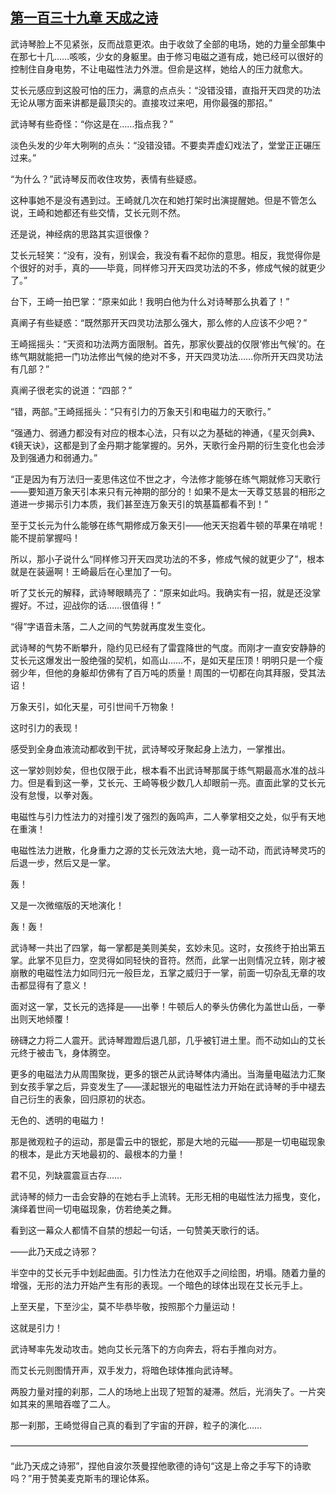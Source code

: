 ## [第一百三十九章 天成之诗](https://www.xxbiquge.com/11_11207/5463564.html)


  武诗琴脸上不见紧张，反而战意更浓。由于收敛了全部的电场，她的力量全部集中在那七十几……咳咳，少女的身躯里。由于修习电磁之道有成，她已经可以很好的控制住自身电势，不让电磁性法力外泄。但俞是这样，她给人的压力就愈大。

  艾长元感应到这股可怕的压力，满意的点点头：“没错没错，直指开天四灵的功法无论从哪方面来讲都是最顶尖的。直接攻过来吧，用你最强的那招。”

  武诗琴有些奇怪：“你这是在……指点我？”

  淡色头发的少年大咧咧的点头：“没错没错。不要卖弄虚幻戏法了，堂堂正正碾压过来。”

  “为什么？”武诗琴反而收住攻势，表情有些疑惑。

  这种事她不是没有遇到过。王崎就几次在和她打架时出演提醒她。但是不管怎么说，王崎和她都还有些交情，艾长元则不然。

  还是说，神经病的思路其实逗很像？

  艾长元轻笑：“没有，没有，别误会，我没有看不起你的意思。相反，我觉得你是个很好的对手，真的——毕竟，同样修习开天四灵功法的不多，修成气候的就更少了。”

  台下，王崎一拍巴掌：“原来如此！我明白他为什么对诗琴那么执着了！”

  真阐子有些疑惑：“既然那开天四灵功法那么强大，那么修的人应该不少吧？”

  王崎摇摇头：“天资和功法两方面限制。首先，那家伙要战的仅限‘修出气候’的。在练气期就能把一门功法修出气候的绝对不多，开天四灵功法……你所开天四灵功法有几部？”

  真阐子很老实的说道：“四部？”

  “错，两部。”王崎摇摇头：“只有引力的万象天引和电磁力的天歌行。”

  “强通力、弱通力都没有对应的根本心法，只有以之为基础的神通，《星灭剑典》、《镜天诀》，这都是到了金丹期才能掌握的。另外，天歌行金丹期的衍生变化也会涉及到强通力和弱通力。”

  “正是因为有万法归一麦思伟这位不世之才，今法修才能够在练气期就修习天歌行——要知道万象天引本来只有元神期的部分的！如果不是太一天尊艾慈昙的相形之道进一步揭示引力本质，我们甚至连万象天引的筑基篇都看不到！”

  至于艾长元为什么能够在练气期修成万象天引——他天天抱着牛顿的苹果在啃呢！能不提前掌握吗！

  所以，那小子说什么“同样修习开天四灵功法的不多，修成气候的就更少了”，根本就是在装逼啊！王崎最后在心里加了一句。

  听了艾长元的解释，武诗琴眼睛亮了：“原来如此吗。我确实有一招，就是还没掌握好。不过，迎战你的话……很值得！”

  “得”字语音未落，二人之间的气势就再度发生变化。

  武诗琴的气势不断攀升，隐约见已经有了雷霆降世的气度。而刚才一直安安静静的艾长元这爆发出一股绝强的契机，如高山……不，是如天星压顶！明明只是一个瘦弱少年，但他的身躯却仿佛有了百万吨的质量！周围的一切都在向其拜服，受其法诏！

  万象天引，如化天星，可引世间千万物象！

  这时引力的表现！

  感受到全身血液流动都收到干扰，武诗琴咬牙聚起身上法力，一掌推出。

  这一掌妙则妙矣，但也仅限于此，根本看不出武诗琴那属于练气期最高水准的战斗力。但是看到这一拳，艾长元、王崎等极少数几人却眼前一亮。直面此掌的艾长元没有怠慢，以拳对轰。

  电磁性与引力性法力的对撞引发了强烈的轰鸣声，二人拳掌相交之处，似乎有天地在重演！

  电磁性法力迸散，化身重力之源的艾长元效法大地，竟一动不动，而武诗琴灵巧的后退一步，然后又是一掌。

  轰！

  又是一次微缩版的天地演化！

  轰！轰！

  武诗琴一共出了四掌，每一掌都是美则美矣，玄妙未见。这时，女孩终于拍出第五掌。此掌不见巨力，空灵得如同轻快的音符。然而，此掌一出则情况立转，刚才被崩散的电磁性法力如同归元一般巨龙，五掌之威归于一掌，前面一切杂乱无章的攻击都显得有了意义！

  面对这一掌，艾长元的选择是——出拳！牛顿后人的拳头仿佛化为盖世山岳，一拳出则天地倾覆！

  磅礴之力将二人震开。武诗琴蹬蹬后退几部，几乎被钉进土里。而不动如山的艾长元终于被击飞，身体腾空。

  更多的电磁法力从周围聚拢，更多的银芒从武诗琴体内涌出。当海量电磁法力汇聚到女孩手掌之后，异变发生了——漾起银光的电磁性法力开始在武诗琴的手中褪去自己衍生的表象，回归原初的状态。

  无色的、透明的电磁力！

  那是微观粒子的运动，那是雷云中的银蛇，那是大地的元磁——那是一切电磁现象的根本，是此方天地最初的、最根本的力量！

  君不见，列缺震震亘古存……

  武诗琴的倾力一击会安静的在她右手上流转。无形无相的电磁性法力摇曳，变化，演绎着世间一切电磁现象，仿若绝美之舞。

  看到这一幕众人都情不自禁的想起一句话，一句赞美天歌行的话。

  ——此乃天成之诗邪？

  半空中的艾长元手中划起曲面。引力性法力在他双手之间绘图，坍塌。随着力量的增强，无形的法力开始产生有形的表现。一个暗色的球体出现在艾长元手上。

  上至天星，下至沙尘，莫不毕恭毕敬，按照那个力量运动！

  这就是引力！

  武诗琴率先发动攻击。她向艾长元落下的方向奔去，将右手推向对方。

  而艾长元则图情开声，双手发力，将暗色球体推向武诗琴。

  两股力量对撞的刹那，二人的场地上出现了短暂的凝滞。然后，光消失了。一片突如其来的黑暗吞噬了二人。

  那一刹那，王崎觉得自己真的看到了宇宙的开辟，粒子的演化……

  ——————————————————————————————————

  “此乃天成之诗邪”，捏他自波尔茨曼捏他歌德的诗句“这是上帝之手写下的诗歌吗？”用于赞美麦克斯韦的理论体系。

